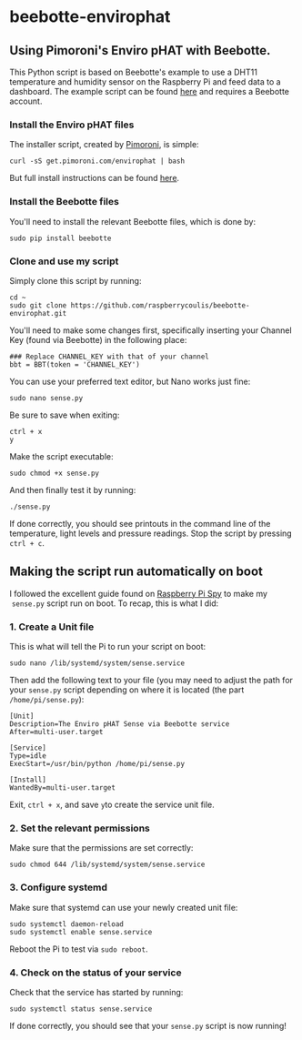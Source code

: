 # beebotte-envirophat
## Using Pimoroni's Enviro pHAT with Beebotte.

This Python script is based on Beebotte's example to use a DHT11 temperature and humidity sensor on the Raspberry Pi and feed data to a dashboard. The example script can be found [here](https://beebotte.com/tutorials/monitor_humidity_and_temperature_with_raspberrypi) and requires a Beebotte account.

### Install the Enviro pHAT files

The installer script, created by [Pimoroni](https://shop.pimoroni.com), is simple:

    curl -sS get.pimoroni.com/envirophat | bash

But full install instructions can be found [here](https://learn.pimoroni.com/tutorial/sandyj/getting-started-with-enviro-phat).

### Install the Beebotte files

You'll need to install the relevant Beebotte files, which is done by:

    sudo pip install beebotte

### Clone and use my script

Simply clone this script by running:

    cd ~
    sudo git clone https://github.com/raspberrycoulis/beebotte-envirophat.git

You'll need to make some changes first, specifically inserting your Channel Key (found via Beebotte) in the following place:

    ### Replace CHANNEL_KEY with that of your channel
    bbt = BBT(token = 'CHANNEL_KEY')

You can use your preferred text editor, but Nano works just fine:

    sudo nano sense.py

Be sure to save when exiting:

    ctrl + x
    y

Make the script executable:

    sudo chmod +x sense.py

And then finally test it by running:

    ./sense.py

If done correctly, you should see printouts in the command line of the temperature, light levels and pressure readings. Stop the script by pressing `ctrl + c`.

## Making the script run automatically on boot

I followed the excellent guide found on [Raspberry Pi Spy](http://www.raspberrypi-spy.co.uk/2015/10/how-to-autorun-a-python-script-on-boot-using-systemd/) to make my  `sense.py` script run on boot. To recap, this is what I did:

### 1. Create a Unit file

This is what will tell the Pi to run your script on boot:

    sudo nano /lib/systemd/system/sense.service

Then add the following text to your file (you may need to adjust the path for your `sense.py` script depending on where it is located (the part `/home/pi/sense.py`):

    [Unit]
    Description=The Enviro pHAT Sense via Beebotte service
    After=multi-user.target
    
    [Service]
    Type=idle
    ExecStart=/usr/bin/python /home/pi/sense.py
    
    [Install]
    WantedBy=multi-user.target

Exit, `ctrl + x`, and save `y`to create the service unit file.

### 2. Set the relevant permissions

Make sure that the permissions are set correctly:

    sudo chmod 644 /lib/systemd/system/sense.service

### 3. Configure systemd

Make sure that systemd can use your newly created unit file:

    sudo systemctl daemon-reload
    sudo systemctl enable sense.service

Reboot the Pi to test via `sudo reboot`.

### 4. Check on the status of your service

Check that the service has started by running:

    sudo systemctl status sense.service

If done correctly, you should see that your `sense.py` script is now running!

